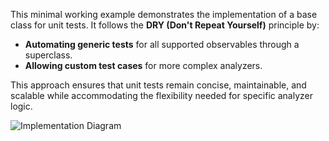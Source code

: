 This minimal working example demonstrates the implementation of a base class for unit tests. It follows the **DRY (Don't Repeat Yourself)** principle by:  

- **Automating generic tests** for all supported observables through a superclass.  
- **Allowing custom test cases** for more complex analyzers.  

This approach ensures that unit tests remain concise, maintainable, and scalable while accommodating the flexibility needed for specific analyzer logic.  

![Implementation Diagram](https://github.com/user-attachments/assets/23566cf4-7837-44df-baee-0408bba9cf7e)  
